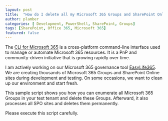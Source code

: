 ```yaml
---
layout: post
title:  "How do I delete all my Microsoft 365 Groups and SharePoint Online sites in my development environment?"
author: plamber
categories: [ Development, PowerShell, SharePoint, Groups]
tags: [SharePoint, Office 365, Microsoft 365]
featured: false
---
```

The [CLI for Microsoft 365](https://github.com/pnp/cli-microsoft365) is a cross-platform command-line interface used to manage or automate Microsoft 365 resources. It is a PnP and community-driven initiative that is growing rapidly over time. 

I am actively working on our Microsoft 365 governance tool [EasyLife365](https://www.easylife365.cloud). We are creating thousands of Microsoft 365 Groups and SharePoint Online sites during development and testing. On some occasions, we want to clean up our environment and start fresh.

This sample script shows you how you can enumerate all Microsoft 365 Groups in your test tenant and delete these Groups. Afterward, it also processes all SPO sites and deletes them permanently. 

Please execute this script carefully. 

<script src="https://gist.github.com/plamber/eb504e417412f03e86e6f9b8269ac342.js"></script>